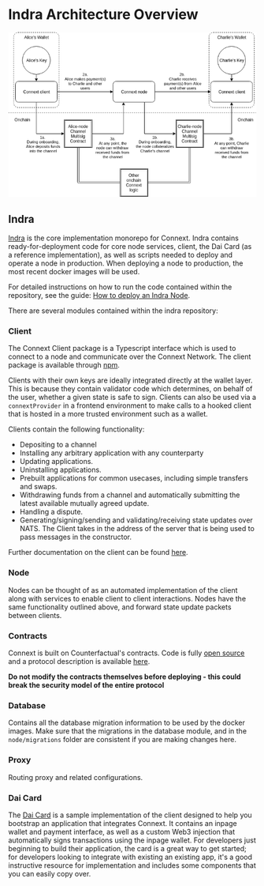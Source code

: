 # Indra Architecture Overview

![ ](./architecture.png)

## Indra

[Indra](https://github.com/ConnextProject/indra) is the core implementation monorepo for Connext. Indra contains ready-for-deployment code for core node services, client, the Dai Card (as a reference implementation), as well as scripts needed to deploy and operate a node in production. When deploying a node to production, the most recent docker images will be used.

For detailed instructions on how to run the code contained within the repository, see the guide: [How to deploy an Indra Node](../guides/how-to-deploy-indra).

There are several modules contained within the indra repository:

### Client

The Connext Client package is a Typescript interface which is used to connect to a node and communicate over the Connext Network. The client package is available through [npm](https://www.npmjs.com/package/@connext/client).

Clients with their own keys are ideally integrated directly at the wallet layer. This is because they contain validator code which determines, on behalf of the user, whether a given state is safe to sign. Clients can also be used via a `connextProvider` in a frontend environment to make calls to a hooked client that is hosted in a more trusted environment such as a wallet.

Clients contain the following functionality:

* Depositing to a channel
* Installing any arbitrary application with any counterparty
* Updating applications.
* Uninstalling applications.
* Prebuilt applications for common usecases, including simple transfers and swaps.
* Withdrawing funds from a channel and automatically submitting the latest available mutually agreed update.
* Handling a dispute.
* Generating/signing/sending and validating/receiving state updates over NATS. The Client takes in the address of the server that is being used to pass messages in the constructor.

Further documentation on the client can be found [here](../reference/client.md).

### Node

Nodes can be thought of as an automated implementation of the client along with services to enable client to client interactions. Nodes have the same functionality outlined above, and forward state update packets between clients.


### Contracts

Connext is built on Counterfactual's contracts. Code is fully [open source](https://github.com/counterfactual/monorepo/) and a protocol description is available [here](https://specs.counterfactual.com).

**Do not modify the contracts themselves before deploying - this could break the security model of the entire protocol**

### Database

Contains all the database migration information to be used by the docker images. Make sure that the migrations in the database module, and in the `node/migrations` folder are consistent if you are making changes here.

### Proxy

Routing proxy and related configurations.

### Dai Card

The [Dai Card](https://github.com/ConnextProject/indra/tree/master/modules/daicard) is a sample implementation of the client designed to help you bootstrap an application that integrates Connext. It contains an inpage wallet and payment interface, as well as a custom Web3 injection that automatically signs transactions using the inpage wallet. For developers just beginning to build their application, the card is a great way to get started; for developers looking to integrate with existing an existing app, it's a good instructive resource for implementation and includes some components that you can easily copy over.
